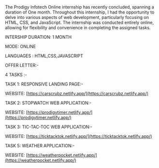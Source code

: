 The Prodigy Infotech Online internship has recently concluded, spanning a duration of One month. Throughout this internship, I had the opportunity to delve into various aspects of web development, particularly focusing on HTML, CSS, and JavaScript. The internship was conducted entirely online, allowing for flexibility and convenience in completing the assigned tasks.

INTERSHIP DURATION: 1 MONTH 


MODE: ONLINE

LANGUAGES : HTML,CSS,JAVASCRIPT

OFFER LETTER:-

4 TASKS :-

TASK 1: RESPONSIVE LANDING PAGE:-

WEBSITE: [https://carscrubz.netlify.app/](https://carscrubz.netlify.app/)

TASK 2: STOPWATCH WEB APPLICATION:-

WEBSITE: [https://prodigytimer.netlify.app/](https://prodigytimer.netlify.app/)

TASK 3: TIC-TAC-TOC WEB APPLICATION:-

WEBSITE: [https://ticktacktok.netlify.app/](https://ticktacktok.netlify.app/)

TASK 5: WEATHER APPLICATION:-

WEBSITE: [https://weatherpocket.netlify.app/](https://weatherpocket.netlify.app/)
